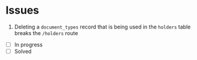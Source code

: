 # Issues
1. Deleting a `document_types` record that is being used in the
`holders` table breaks the `/holders` route
 - [ ] In progress
 - [ ] Solved
